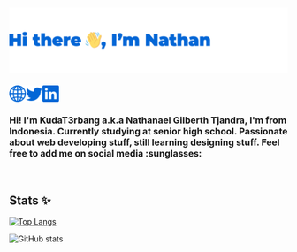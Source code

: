 ![header](asset/header.png)
---
[<img align="left" src='https://github.com/KudaT3rbang/KudaT3rbang/blob/main/asset/website.svg' alt='twitter' height='30'>](https://kudat3rbang.github.io/)
[<img align="center" src='https://github.com/KudaT3rbang/KudaT3rbang/blob/main/asset/linkedin.svg' alt='linkedin' height='30'>](https://www.linkedin.com/in/nathanael-gilberth-798121201/) 
[<img align="left" src='https://github.com/KudaT3rbang/KudaT3rbang/blob/main/asset/twitter.svg' alt='twitter' height='30'>](https://twitter.com/kudat3rbang)
<h3 align="left">Hi! I'm KudaT3rbang a.k.a  Nathanael Gilberth Tjandra, I'm from Indonesia. Currently studying at senior high school. Passionate about web developing stuff, still learning designing stuff. Feel free to add me on social media :sunglasses:</h3><br />

## Stats :sparkles:

[![Top Langs](https://github-readme-stats.vercel.app/api/top-langs/?username=KudaT3rbang)](https://github.com/anuraghazra/github-readme-stats)
<br />

![GitHub stats](https://github-readme-stats.vercel.app/api?username=KudaT3rbang&show_icons=true)  




